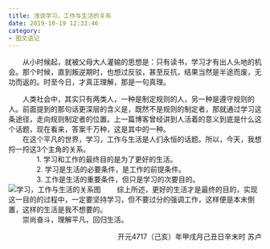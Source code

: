 ```yaml
---
title: 浅谈学习，工作与生活的关系
date: 2019-10-19 12:33:46
category: 
- 图文语记
---
```


&emsp;&emsp;从小时候起，就被父母大人灌输的思想是：只有读书，学习才有出人头地的机会。那个时候，直到叛逆期时，也想过反驳，甚至反抗，结果当然是半途而废，无功而返的。时至今日，才真正理解，那是一句真理。  
<!-- more -->
&emsp;&emsp;人类社会中，其实只有两类人，一种是制定规则的人，另一种是遵守规则的人。前面提到的那句话更深层的含义是，既然不是规则的制定者，那就通过学习这条途径，走向规则制定者的位置。上一篇博客曾经讲到人活着的意义到底是什么这个话题，现在看来，答案千万种，这是其中的一种。  
&emsp;&emsp;在这个平凡的世界，学习，工作与生活是人们永恒的话题。所以，今天，我想捋一捋这3个主角的关系。  
&emsp;&emsp;&emsp;&emsp;1. 学习和工作的最终目的是为了更好的生活。  
&emsp;&emsp;&emsp;&emsp;2. 学习是生活的必要条件，是工作的前提条件。  
&emsp;&emsp;&emsp;&emsp;3. 工作是生活的重要条件，但只是学习的次要目的。  
![学习，工作与生活的关系图](https://www.huangdayu.cn/assets/private/images/image-95.PNG)
&emsp;&emsp;综上所述，更好的生活才是最终的目的，实现这一目的的过程中，一定要坚持学习，但不要过分的强调工作，这样便是本末倒置，这样的生活是我不想要的。  
&emsp;&emsp;崇尚奋斗，理解平凡，回归生活。  

<p align="right">开元4717（己亥）年甲戌月己丑日辛末时 苏卢</p>

